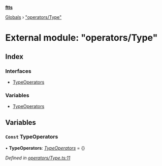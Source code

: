 **[ftts](../README.md)**

[Globals](../README.md) › ["operators/Type"](_operators_type_.md)

# External module: "operators/Type"

## Index

### Interfaces

* [TypeOperators](../interfaces/_operators_type_.typeoperators.md)

### Variables

* [TypeOperators](_operators_type_.md#const-typeoperators)

## Variables

### `Const` TypeOperators

• **TypeOperators**: *[TypeOperators](../interfaces/_operators_type_.typeoperators.md)* =  <TypeOperators>{}

*Defined in [operators/Type.ts:11](https://github.com/OctoD/ftts/blob/b8036e1/src/operators/Type.ts#L11)*